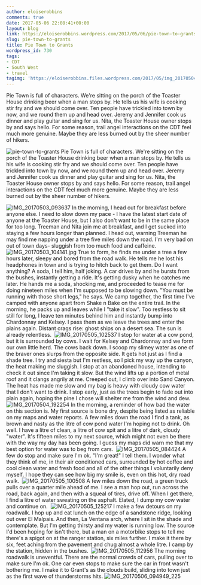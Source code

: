 ```yaml
---
author: eloiserobbins
comments: true
date: 2017-05-06 22:08:41+00:00
layout: blog
link: https://eloiserobbins.wordpress.com/2017/05/06/pie-town-to-grants/
slug: pie-town-to-grants
title: Pie Town to Grants
wordpress_id: 730
tags:
- CDT
- South West
- travel
tagimg: 'https://eloiserobbins.files.wordpress.com/2017/05/img_20170504_174649.jpg'
---
```


Pie Town is full of characters. We're sitting on the porch of the Toaster House drinking beer when a man stops by. He tells us his wife is cooking stir fry and we should come over. Ten people have trickled into town by now, and we round them up and head over. Jeremy and Jennifer cook us dinner and play guitar and sing for us. Nita, the Toaster House owner stops by and says hello. For some reason, trail angel interactions on the CDT feel much more genuine. Maybe they are less burned out by the sheer number of hikers.


![pie-town-to-grants](https://eloiserobbins.files.wordpress.com/2017/05/img_20170504_174649.jpg)
Pie Town is full of characters. We're sitting on the porch of the Toaster House drinking beer when a man stops by. He tells us his wife is cooking stir fry and we should come over. Ten people have trickled into town by now, and we round them up and head over. Jeremy and Jennifer cook us dinner and play guitar and sing for us. Nita, the Toaster House owner stops by and says hello. For some reason, trail angel interactions on the CDT feel much more genuine. Maybe they are less burned out by the sheer number of hikers.

![IMG_20170503_093637](https://eloiserobbins.files.wordpress.com/2017/05/img_20170503_093637.jpg)
In the morning, I head out for breakfast before anyone else. I need to slow down my pace - I have the latest start date of anyone at the Toaster House, but I also don't want to be in the same place for too long. Treeman and Nita join me at breakfast, and I get sucked into staying a few hours longer than planned. I head out, warning Treeman he may find me napping under a tree five miles down the road. I'm very bad on out of town days- sluggish from too much food and caffeine.
 ![IMG_20170503_104141.jpg](https://eloiserobbins.files.wordpress.com/2017/05/img_20170503_104141.jpg)
True to form, he finds me under a tree a few hours later, sleepy and bored from the road walk. He tells me he lost his headphones in town and is trying to hitch back to get them. Do I want anything? A soda, I tell him, half joking. A car drives by and he bursts from the bushes, instantly getting a ride.
It's getting dusky when he catches me later. He hands me a soda, shocking me, and proceeded to tease me for doing nineteen miles when I'm supposed to be slowing down. "You must be running with those short legs," he says. We camp together, the first time I've camped with anyone apart from Shake n Bake on the entire trail.
In the morning, he packs up and leaves while I "take it slow". Too restless to sit still for long, I leave ten minutes behind him and instantly bump into Chardonnay and Kelsey. I pass them as we leave the trees and enter the plains again. Distant crags rise: ghost ships on a desert sea. The sun is already relentless.
 ![IMG_20170505_102537](https://eloiserobbins.files.wordpress.com/2017/05/img_20170505_102537.jpg)
I stop for water at a cow pond, but it is surrounded by cows. I wait for Kelsey and Chardonnay and we form our own little herd. The cows back down. I scoop my slimey water as one of the braver ones slurps from the opposite side.
It gets hot just as I find a shade tree. I try and siesta but I'm restless, so I pick my way up the canyon, the heat making me sluggish. I stop at an abandoned house, intending to check it out since I'm taking it slow. But the wind lifts up a portion of metal roof and it clangs angrily at me. Creeped out, I climb over into Sand Canyon. The heat has made me slow and my bag is heavy with cloudy cow water that I don't want to drink. I stop early, just as the trees begin to fade out into plain again, hoping the pine I chose will shelter me from the wind and dew.
 ![IMG_20170504_192254](https://eloiserobbins.files.wordpress.com/2017/05/img_20170504_192254.jpg)
In the morning, a reminder of how bad the water on this section is. My first source is bone dry, despite being listed as reliable on my maps and water reports. A few miles down the road I find a tank, as brown and nasty as the litre of cow pond water I'm hoping not to drink. Oh well. I have a litre of clean, a litre of cow spit and a litre of dark, cloudy "water". It's fifteen miles to my next source, which might not even be there with the way my day has been going. I guess my maps did warn me that my best option for water was to beg from cars.
 ![IMG_20170505_084424](https://eloiserobbins.files.wordpress.com/2017/05/img_20170505_084424.jpg)
A few do stop and make sure I'm ok. "I'm great!" I tell them. I wonder what they think of me, in their air conditioned cars, surrounded by hot coffee and cool clean water and fresh food and all of the other things I voluntarily deny myself. I hope they can see how big my smile is, even on this hot, dry road walk.
 ![IMG_20170505_100508](https://eloiserobbins.files.wordpress.com/2017/05/img_20170505_100508.jpg)
A few miles down the road, a green truck pulls over a quarter mile ahead of me. I see a man hop out, run across the road, back again, and then with a squeal of tires, drive off. When I get there, I find a litre of water sweating on the asphalt. Elated, I dump my cow water and continue on.
 ![IMG_20170505_125217](https://eloiserobbins.files.wordpress.com/2017/05/img_20170505_125217.jpg)
I make a few detours on my roadwalk. I hop up and eat lunch on the edge of a sandstone ridge, looking out over El Malpais. And then, La Ventana arch, where I sit in the shade and contemplate. But I'm getting thirsty and my water is running low. The source I'd been hoping for isn't there, but a man on a motorbike stops to tell me there's a spigot on at the ranger station, six miles further. I make it there by six, feet aching from the pavement and chug almost a whole litre. I camp by the station, hidden in the bushes.
 ![IMG_20170505_112956](https://eloiserobbins.files.wordpress.com/2017/05/img_20170505_112956.jpg)
The morning roadwalk is uneventful. There are the normal crowds of cars, pulling over to make sure I'm ok. One car even stops to make sure the car in front wasn't bothering me. I make it to Grant's as the clouds build, sliding into town just as the first wave of thunderstorms hits.
![IMG_20170506_094949_225](https://eloiserobbins.files.wordpress.com/2017/05/img_20170506_094949_225.jpg)
